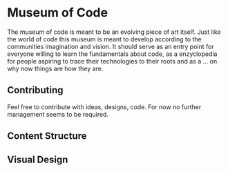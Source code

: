 # Museum of Code
The museum of code is meant to be an evolving piece of art itself. Just like the world of code this museum is meant to develop according to the communities imagination and vision. It should serve as an entry point for everyone willing to learn the fundamentals about code, as a enzyclopedia for people aspiring to trace their technologies to their roots and as a ... on why now things are how they are.


## Contributing
Feel free to contribute with ideas, designs, code. For now no further management seems to be required.


## Content Structure


## Visual Design